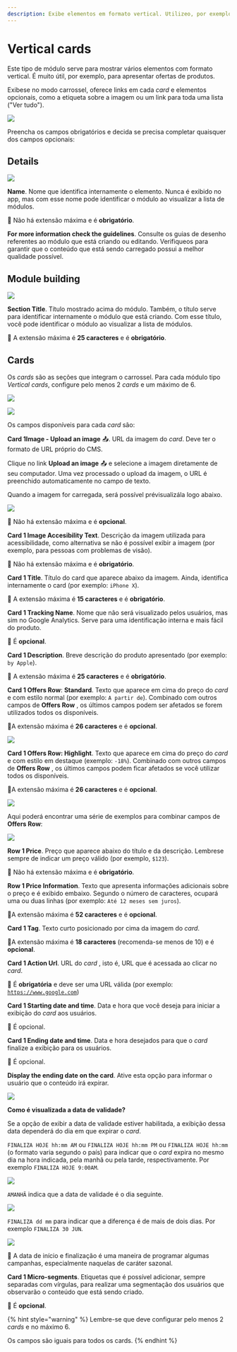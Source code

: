 ```yaml
---
description: Exibe elementos em formato vertical. Utilizeo, por exemplo, para apresentar ofertas de celulares.
---
```


# Vertical cards

Este tipo de módulo serve para mostrar vários elementos com formato vertical. É muito útil, por exemplo, para apresentar ofertas de produtos.

Exibese no modo carrossel, oferece links em cada _card_ e elementos opcionais, como a etiqueta sobre a imagem ou um link para toda uma lista \("Ver tudo"\).

![](../../.gitbook/assets/image%20%2863%29.png)

Preencha os campos obrigatórios e decida se precisa completar quaisquer dos campos opcionais:

## Details

![](../../.gitbook/assets/image%20%2854%29.png)

**Name**. Nome que identifica internamente o elemento. Nunca é exibido no app, mas com esse nome pode identificar o módulo ao visualizar a lista de módulos.

🔅 Não há extensão máxima e é **obrigatório**.

**For more information check the guidelines**. Consulte os guias de desenho referentes ao módulo que está criando ou editando. Verifiqueos para garantir que o conteúdo que está sendo carregado possui a melhor qualidade possível.

## Module building

![](../../.gitbook/assets/image%20%2848%29.png)

**Section Title**. Título mostrado acima do módulo. Também, o título serve para identificar internamente o módulo que está criando. Com esse título, você pode identificar o módulo ao visualizar a lista de módulos.

🔅 A extensão máxima é **25 caracteres** e é **obrigatório**.

## Cards

Os _cards_ são as seções que integram o carrossel. Para cada módulo tipo _Vertical cards_, configure pelo menos 2 _cards_ e um máximo de 6.

![](../../.gitbook/assets/image%20%2817%29.png)

![](https://lh5.googleusercontent.com/LV8-Qu4VT7DfhMmvYGdFOm0hHARkbOm8rVq89cWoK3IaADwlh_z-AITPDEx_I02gVcyiommxhOzes93i5o5HBOwBk4qzLkj76Hc31qO2hN_XAm72xIZPqVZxoAKd6SQGzb_uIOiB)

Os campos disponíveis para cada _card_ são:

**Card 1Image - Upload an image** 📤. URL da imagem do _card_. Deve ter o formato de URL próprio do CMS.

Clique no link **Upload an image** 📤 e selecione a imagem diretamente de seu computador. Uma vez processado o upload da imagem, o URL é preenchido automaticamente no campo de texto.

Quando a imagem for carregada, será possível prévisualizála logo abaixo.

![](../../.gitbook/assets/image%20%2834%29.png)

🔅 Não há extensão máxima e é **opcional**.

**Card 1 Image Accesibility Text**. Descrição da imagem utilizada para acessibilidade, como alternativa se não é possível exibir a imagem \(por exemplo, para pessoas com problemas de visão\).

🔅 Não há extensão máxima e é **obrigatório**.

**Card 1 Title**. Título do card que aparece abaixo da imagem. Ainda, identifica internamente o card \(por exemplo: `iPhone X`\).

🔅 A extensão máxima é **15 caracteres** e é **obrigatório**.

**Card 1 Tracking Name**. Nome que não será visualizado pelos usuários, mas sim no Google Analytics. Serve para uma identificação interna e mais fácil do produto.

🔅 É **opcional**.

**Card 1 Description**. Breve descrição do produto apresentado \(por exemplo: `by Apple`\).

🔅 A extensão máxima é **25 caracteres** e é **obrigatório**.

**Card 1 Offers Row**: **Standard**. Texto que aparece em cima do preço do _card_ e com estilo normal \(por exemplo: `A partir de`\). Combinado com outros campos de **Offers Row** , os últimos campos podem ser afetados se forem utilizados todos os disponíveis.

🔅A extensão máxima é **26 caracteres** e é **opcional**.

![](https://lh4.googleusercontent.com/U58Gt_-TAB8-6hP_lOnHwZTrWTwHGkEwUlQwYM307RiwVaimItNKmZ05kE-CmuAfsv1lz2iymyCPW_tjBoRR78OhsplTOmdJcfJqvP-7tyJAKkkc1Z0Vj0_AaAcaHS2_xs8A6JGH)

**Card 1 Offers Row: Highlight**. Texto que aparece em cima do preço do _card_ e com estilo em destaque \(exemplo: `-18%`\). Combinado com outros campos de **Offers Row** , os últimos campos podem ficar afetados se você utilizar todos os disponíveis.

🔅A extensão máxima é **26 caracteres** e é **opcional**.

![](https://lh6.googleusercontent.com/oYG3Qydlec2DuKc7ttf9gVM7GGkHzV0XYo8mVH2f4MJhE37Cb95CdPYH5x2UYYcrIvVuk_n0QBI8wG8APlWF8LzRGaSTVe9pWg6Sh1_ZrW5mQiEuxJyBsXk2yZEdjfhjgB4wzFw-)

Aqui poderá encontrar uma série de exemplos para combinar campos de **Offers Row**:

![](https://lh4.googleusercontent.com/DiHi3QS0LBDadggmHzsZil8UJdKpcV2f2lkvwmoxzqJHEiPBnEgSiSlZ_mS8BWpXo86vdPe8Q83khlKGfWrjRkGI8patA1-GyOzrbfHCJFBheR8mzSuZMug3PjJ_I4TtfYEnmnOu)

**Row 1 Price**. Preço que aparece abaixo do título e da descrição. Lembrese sempre de indicar um preço válido \(por exemplo, `$123`\).

🔅 Não há extensão máxima e é **obrigatório**.

**Row 1 Price Information**. Texto que apresenta informações adicionais sobre o preço e é exibido embaixo. Segundo o número de caracteres, ocupará uma ou duas linhas \(por exemplo: `Até 12 meses sem juros`\).

🔅A extensão máxima é **52 caracteres** e é **opcional**.

**Card 1 Tag**. Texto curto posicionado por cima da imagem do _card_.

🔅A extensão máxima é **18 caracteres** \(recomenda\-se menos de 10\) e é **opcional**.

**Card 1 Action Url**. URL do _card_ , isto é, URL que é acessada ao clicar no _card_.

🔅 É **obrigatória** e deve ser uma URL válida \(por exemplo: [`https://www.google.com`](https://www.google.com)\)

**Card 1 Starting date and time**. Data e hora que você deseja para iniciar a exibição do _card_ aos usuários.

🔅 É opcional.

**Card 1 Ending date and time**. Data e hora desejados para que o _card_ finalize a exibição para os usuários.

🔅 É opcional.

**Display the ending date on the card**. Ative esta opção para informar o usuário que o conteúdo irá expirar.

![](../../.gitbook/assets/image%20%2825%29.png)

**Como é visualizada a data de validade?** 

Se a opção de exibir a data de validade estiver habilitada, a exibição dessa data dependerá do dia em que expirar o _card_.

`FINALIZA HOJE hh:mm AM` ou `FINALIZA HOJE hh:mm PM` ou `FINALIZA HOJE hh:mm` \(o formato varia segundo o país\) para indicar que o *card* expira no mesmo dia na hora indicada, pela manhã ou pela tarde, respectivamente. Por exemplo `FINALIZA HOJE 9:00AM`.

![](../../.gitbook/assets/image%20%2849%29.png)

`AMANHÃ` indica que a data de validade é o dia seguinte.

![](../../.gitbook/assets/image%20%286%29.png)

`FINALIZA dd mm` para indicar que a diferença é de mais de dois dias. Por exemplo `FINALIZA 30 JUN`.

![](../../.gitbook/assets/image%20%2822%29.png)

🎯 A data de início e finalização é uma maneira de programar algumas campanhas, especialmente naquelas de caráter sazonal.

**Card 1 Micro-segments**. Etiquetas que é possível adicionar, sempre separadas com vírgulas, para realizar uma segmentação dos usuários que observarão o conteúdo que está sendo criado.

🔅 É **opcional**.

{% hint style="warning" %}
Lembre\-se que deve configurar pelo menos 2 _cards_ e no máximo 6.

Os campos são iguais para todos os cards.
{% endhint %}

